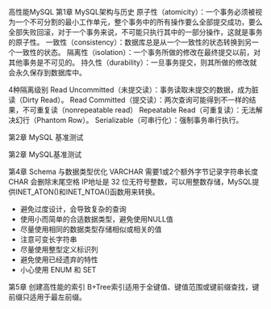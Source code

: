 高性能MySQL
第1章 MySQL架构与历史
原子性（atomicity）：一个事务必须被视为一个不可分割的最小工作单元，整个事务中的所有操作要么全部提交成功，要么全部失败回滚，对于一个事务来说，不可能只执行其中的一部分操作，这就是事务的原子性。
一致性（consistency）：数据库总是从一个一致性的状态转换到另一个一致性的状态。
隔离性（isolation）：一个事务所做的修改在最终提交以前，对其他事务是不可见的。
持久性（durability）：一旦事务提交，则其所做的修改就会永久保存到数据库中。

4种隔离级别
Read Uncommitted（未提交读）：事务读取未提交的数据，成为脏读（Dirty Read）。
Read Committed（提交读）：两次查询可能得到不一样的结果，不可重复读（nonrepeatable read）
Repeatable Read（可重复读）：无法解决幻行（Phantom Row）。
Serializable（可串行化）：强制事务串行执行。

第2章 MySQL 基准测试

第2章 MySQL基准测试

第4章 Schema 与数据类型优化
VARCHAR 需要1或2个额外字节记录字符串长度
CHAR 会删除末尾空格
IP地址是 32 位无符号整数，可以用整数存储，MySQL提供INET_ATON()和INET_NTOA()函数用来转换。
* 避免过度设计，会导致复杂的查询
* 使用小而简单的合适数据类型，避免使用NULL值
* 尽量使用相同的数据类型存储相似或相关的值
* 注意可变长字符串
* 尽量使用整型定义标识列
* 避免使用已经遗弃的特性
* 小心使用 ENUM 和 SET

第5章 创建高性能的索引
B+Tree索引适用于全键值、键值范围或键前缀查找，键前缀只适用于最左前缀。